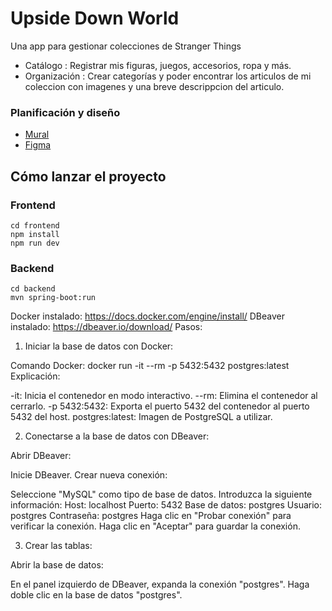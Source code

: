 # Upside Down World

Una app para gestionar colecciones de Stranger Things

- Catálogo : Registrar mis figuras, juegos, accesorios, ropa y más.
- Organización : Crear categorías y poder encontrar los articulos de mi coleccion con imagenes y una breve descrippcion del articulo.

### Planificación y diseño
- [Mural](https://app.mural.co/t/personal2568/m/personal2568/1710841856974/e21aef3d13715555b77a39f86f7b38e55318206c?sender=u08685b71ed5a8f53509b3340)
- [Figma](https://www.figma.com/file/vsCtLEA2bF8wE5FcWhEB0R/Upside-Down-world?type=design&node-id=0%3A1&mode=design&t=BbIf8jtFqe7qrign-1)

## Cómo lanzar el proyecto

### Frontend

```
cd frontend
npm install 
npm run dev
```

### Backend

```
cd backend 
mvn spring-boot:run 
```

Docker instalado: https://docs.docker.com/engine/install/
DBeaver instalado: https://dbeaver.io/download/
Pasos:

1. Iniciar la base de datos con Docker:

Comando Docker:
docker run -it --rm -p 5432:5432 postgres:latest
Explicación:

-it: Inicia el contenedor en modo interactivo.
--rm: Elimina el contenedor al cerrarlo.
-p 5432:5432: Exporta el puerto 5432 del contenedor al puerto 5432 del host.
postgres:latest: Imagen de PostgreSQL a utilizar.

2. Conectarse a la base de datos con DBeaver:

Abrir DBeaver:

Inicie DBeaver.
Crear nueva conexión:

Seleccione "MySQL" como tipo de base de datos.
Introduzca la siguiente información:
Host: localhost
Puerto: 5432
Base de datos: postgres
Usuario: postgres
Contraseña: postgres
Haga clic en "Probar conexión" para verificar la conexión.
Haga clic en "Aceptar" para guardar la conexión.

3. Crear las tablas:

Abrir la base de datos:

En el panel izquierdo de DBeaver, expanda la conexión "postgres".
Haga doble clic en la base de datos "postgres".